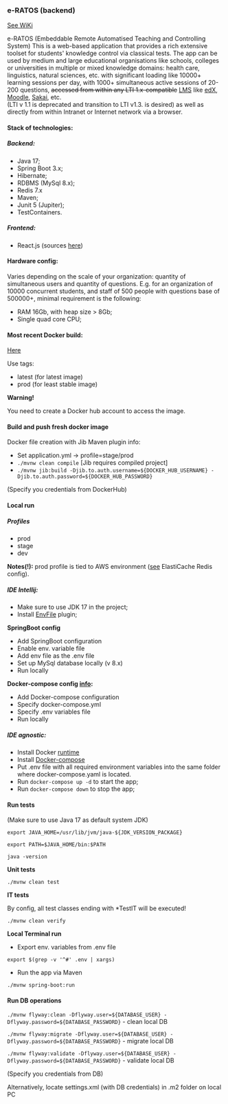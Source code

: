 ### e-RATOS (backend)

[See WiKi](https://github.com/Popov85/ratos3/wiki)

e-RATOS (Embeddable Remote Automatised Teaching and Controlling System)
This is a web-based application that provides a rich extensive toolset for students' knowledge control
via classical tests. The app can be used by medium and large educational organisations like schools, colleges or universities
in multiple or mixed knowledge domains: health care, linguistics, natural sciences, etc. with significant loading
like 10000+ learning sessions per day, with 1000+ simultaneous active sessions of 20-200 questions, ~~accessed from
within any LTI 1.x-compatible~~ [LMS](https://en.wikipedia.org/wiki/Learning_management_system) like [edX](https://github.com/edx), [Moodle](https://moodle.org/), [Sakai](https://github.com/sakaiproject/sakai), etc.  
(LTI v 1.1 is deprecated and transition to LTI v1.3. is desired)
as well as directly from within Intranet or Internet network via a browser.

#### Stack of technologies:
##### Backend:

- Java 17;
- Spring Boot 3.x;
- Hibernate;
- RDBMS (MySql 8.x);
- Redis 7.x
- Maven;
- Junit 5 (Jupiter);
- TestContainers.

##### Frontend:
- React.js (sources [here](https://github.com/Popov85/ratos3-frontend))

#### Hardware config:
Varies depending on the scale of your organization: quantity of simultaneous users and quantity of questions.
E.g. for an organization of 10000 concurrent students, and staff of 500 people with questions base of 500000+, 
minimal requirement is the following:
- RAM 16Gb, with heap size > 8Gb;
- Single quad core CPU;

#### Most recent Docker build:

[Here](https://hub.docker.com/repository/docker/gelever85/e-ratos-backend)<br>

Use tags:

- latest (for latest image)
- prod (for least stable image)

**Warning!**

You need to create a Docker hub account to access the image.

#### Build and push fresh docker image

Docker file creation with Jib Maven plugin info:

 - Set application.yml -> profile=stage/prod
 - `./mvnw clean compile`  [Jib requires compiled project]
 - `./mvnw jib:build -Djib.to.auth.username=${DOCKER_HUB_USERNAME} -Djib.to.auth.password=${DOCKER_HUB_PASSWORD}`

(Specify you credentials from DockerHub)

#### Local run

##### Profiles
- prod
- stage
- dev

**Notes(!):** prod profile is tied to AWS environment ([see](https://github.com/Popov85/e-ratos/wiki/Deployment-prod-(AWS)) ElastiCache Redis config).

##### IDE Intellij:

- Make sure to use JDK 17 in the project;
- Install [EnvFile](https://github.com/Ashald/EnvFile/blob/develop/README.md) plugin;

**SpringBoot config**
- Add SpringBoot configuration
- Enable env. variable file
- Add env file as the .env file
- Set up MySql database locally (v 8.x)
- Run locally

**Docker-compose config [info](https://www.jetbrains.com/help/idea/docker-compose.html):**
- Add Docker-compose configuration
- Specify docker-compose.yml
- Specify .env variables file
- Run locally

##### IDE agnostic:

- Install Docker [runtime](https://docs.docker.com/engine/)
- Install [Docker-compose](https://github.com/docker/compose/releases)
- Put .env file with all required environment variables into the same folder where docker-compose.yaml is located.
- Run `docker-compose up -d` to start the app;
- Run `docker-compose down` to stop the app;

#### Run tests

(Make sure to use Java 17 as default system JDK)

`export JAVA_HOME=/usr/lib/jvm/java-${JDK_VERSION_PACKAGE}`

`export PATH=$JAVA_HOME/bin:$PATH`

`java -version`

**Unit tests**

`./mvnw clean test`

**IT tests**

By config, all test classes ending with *TestIT will be executed!

`./mvnw clean verify`

**Local Terminal run**

 - Export env. variables from .env file

`export $(grep -v '^#' .env | xargs)`

 - Run the app via Maven

`./mvnw spring-boot:run`


#### Run DB operations

`./mvnw flyway:clean -Dflyway.user=${DATABASE_USER} -Dflyway.password=${DATABASE_PASSWORD}` - clean local DB

`./mvnw flyway:migrate -Dflyway.user=${DATABASE_USER} -Dflyway.password=${DATABASE_PASSWORD}` - migrate local DB

`./mvnw flyway:validate -Dflyway.user=${DATABASE_USER} -Dflyway.password=${DATABASE_PASSWORD}` - validate local DB

(Specify you credentials from DB)

Alternatively, locate settings.xml (with DB credentials) in .m2 folder on local PC
